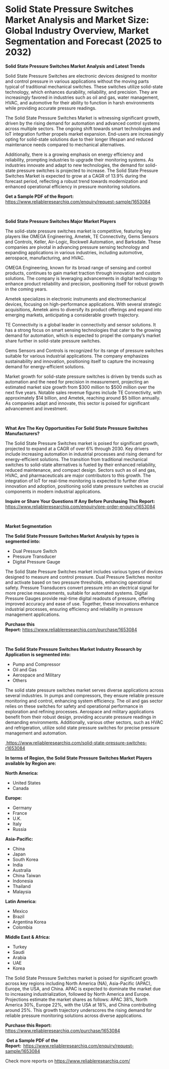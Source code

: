 <p><h1>Solid State Pressure Switches Market Analysis and Market Size: Global Industry Overview, Market Segmentation and Forecast (2025 to 2032)</h1></p><p><strong>Solid State Pressure Switches Market Analysis and Latest Trends</strong></p>
<p><p>Solid State Pressure Switches are electronic devices designed to monitor and control pressure in various applications without the moving parts typical of traditional mechanical switches. These switches utilize solid-state technology, which enhances durability, reliability, and precision. They are increasingly favored in industries such as oil and gas, water management, HVAC, and automotive for their ability to function in harsh environments while providing accurate pressure readings.</p><p>The Solid State Pressure Switches Market is witnessing significant growth, driven by the rising demand for automation and advanced control systems across multiple sectors. The ongoing shift towards smart technologies and IoT integration further propels market expansion. End-users are increasingly opting for solid-state solutions due to their longer lifespan and reduced maintenance needs compared to mechanical alternatives.</p><p>Additionally, there is a growing emphasis on energy efficiency and reliability, prompting industries to upgrade their monitoring systems. As industries innovate and adapt to new technologies, the demand for solid-state pressure switches is projected to increase. The Solid State Pressure Switches Market is expected to grow at a CAGR of 13.9% during the forecast period, reflecting a robust trend towards modernization and enhanced operational efficiency in pressure monitoring solutions.</p></p>
<p><strong>Get a Sample PDF of the Report:&nbsp;</strong> <a href="https://www.reliableresearchiq.com/enquiry/request-sample/1653084?utm_campaign=2297&utm_medium=2&utm_source=Github&utm_content=ia&utm_term=05032025&utm_id=solid-state-pressure-switches">https://www.reliableresearchiq.com/enquiry/request-sample/1653084</a></p>
<p>&nbsp;</p>
<p><strong>Solid State Pressure Switches Major Market Players</strong></p>
<p><p>The solid-state pressure switches market is competitive, featuring key players like OMEGA Engineering, Ametek, TE Connectivity, Gems Sensors and Controls, Keller, Air-Logic, Rockwell Automation, and Barksdale. These companies are pivotal in advancing pressure sensing technology and expanding applications in various industries, including automotive, aerospace, manufacturing, and HVAC.</p><p>OMEGA Engineering, known for its broad range of sensing and control products, continues to gain market traction through innovation and custom solutions. The company is leveraging advancements in digital technology to enhance product reliability and precision, positioning itself for robust growth in the coming years.</p><p>Ametek specializes in electronic instruments and electromechanical devices, focusing on high-performance applications. With several strategic acquisitions, Ametek aims to diversify its product offerings and expand into emerging markets, anticipating a considerable growth trajectory.</p><p>TE Connectivity is a global leader in connectivity and sensor solutions. It has a strong focus on smart sensing technologies that cater to the growing demand for automation, which is expected to propel the company’s market share further in solid-state pressure switches.</p><p>Gems Sensors and Controls is recognized for its range of pressure switches suitable for various industrial applications. The company emphasizes sustainability and innovation, positioning itself to capture the increasing demand for energy-efficient solutions.</p><p>Market growth for solid-state pressure switches is driven by trends such as automation and the need for precision in measurement, projecting an estimated market size growth from $300 million to $500 million over the next five years. Notable sales revenue figures include TE Connectivity, with approximately $14 billion, and Ametek, reaching around $5 billion annually. As companies adapt and innovate, this sector is poised for significant advancement and investment.</p></p>
<p>&nbsp;</p>
<p><strong>What Are The Key Opportunities For Solid State Pressure Switches Manufacturers?</strong></p>
<p><p>The Solid State Pressure Switches market is poised for significant growth, projected to expand at a CAGR of over 6% through 2030. Key drivers include increasing automation in industrial processes and rising demand for energy-efficient solutions. The transition from traditional mechanical switches to solid-state alternatives is fueled by their enhanced reliability, reduced maintenance, and compact design. Sectors such as oil and gas, HVAC, and pharmaceuticals are major contributors to this growth. The integration of IoT for real-time monitoring is expected to further drive innovation and adoption, positioning solid state pressure switches as crucial components in modern industrial applications.</p></p>
<p><strong>Inquire or Share Your Questions If Any Before Purchasing This Report:</strong> <a href="https://www.reliableresearchiq.com/enquiry/pre-order-enquiry/1653084?utm_campaign=2297&utm_medium=2&utm_source=Github&utm_content=ia&utm_term=05032025&utm_id=solid-state-pressure-switches">https://www.reliableresearchiq.com/enquiry/pre-order-enquiry/1653084</a></p>
<p>&nbsp;</p>
<p><strong>Market Segmentation</strong></p>
<p><strong>The Solid State Pressure Switches Market Analysis by types is segmented into:</strong></p>
<p><ul><li>Dual Pressure Switch</li><li>Pressure Transducer</li><li>Digital Pressure Gauge</li></ul></p>
<p><p>The Solid State Pressure Switches market includes various types of devices designed to measure and control pressure. Dual Pressure Switches monitor and activate based on two pressure thresholds, enhancing operational safety. Pressure Transducers convert pressure into an electrical signal for more precise measurements, suitable for automated systems. Digital Pressure Gauges provide real-time digital readouts of pressure, offering improved accuracy and ease of use. Together, these innovations enhance industrial processes, ensuring efficiency and reliability in pressure management applications.</p></p>
<p><strong>Purchase this Report:&nbsp;</strong><a href="https://www.reliableresearchiq.com/purchase/1653084?utm_campaign=2297&utm_medium=2&utm_source=Github&utm_content=ia&utm_term=05032025&utm_id=solid-state-pressure-switches">https://www.reliableresearchiq.com/purchase/1653084</a></p>
<p>&nbsp;</p>
<p><strong>The Solid State Pressure Switches Market Industry Research by Application is segmented into:</strong></p>
<p><ul><li>Pump and Compressor</li><li>Oil and Gas</li><li>Aerospace and Military</li><li>Others</li></ul></p>
<p><p>The solid state pressure switches market serves diverse applications across several industries. In pumps and compressors, they ensure reliable pressure monitoring and control, enhancing system efficiency. The oil and gas sector relies on these switches for safety and operational performance in exploration and refining processes. Aerospace and military applications benefit from their robust design, providing accurate pressure readings in demanding environments. Additionally, various other sectors, such as HVAC and refrigeration, utilize solid state pressure switches for precise pressure management and automation.</p></p>
<p><a href="https://www.reliableresearchiq.com/solid-state-pressure-switches-r1653084?utm_campaign=2297&utm_medium=2&utm_source=Github&utm_content=ia&utm_term=05032025&utm_id=solid-state-pressure-switches">&nbsp;https://www.reliableresearchiq.com/solid-state-pressure-switches-r1653084</a></p>
<p><strong>In terms of Region, the Solid State Pressure Switches Market Players available by Region are:</strong></p>
<p>
    <p> <strong> North America: </strong>
        <ul>
            <li>United States</li>
            <li>Canada</li>
        </ul>
        </p> 
    <p> <strong> Europe: </strong>
        <ul>
            <li>Germany</li>
            <li>France</li>
            <li>U.K.</li>
            <li>Italy</li>
            <li>Russia</li>
        </ul>
        </p> 
    <p> <strong> Asia-Pacific: </strong>
        <ul>
            <li>China</li>
            <li>Japan</li>
            <li>South Korea</li>
            <li>India</li>
            <li>Australia</li>
            <li>China Taiwan</li>
            <li>Indonesia</li>
            <li>Thailand</li>
            <li>Malaysia</li>
        </ul>
        </p> 
    <p> <strong> Latin America: </strong>
        <ul>
            <li>Mexico</li>
            <li>Brazil</li>
            <li>Argentina Korea</li>
            <li>Colombia</li>
        </ul>
        </p> 
    <p> <strong> Middle East & Africa: </strong>
        <ul>
            <li>Turkey</li>
            <li>Saudi</li>
            <li>Arabia</li>
            <li>UAE</li>
            <li>Korea</li>
        </ul>
    </p>
    </p>
<p><p>The Solid State Pressure Switches market is poised for significant growth across key regions including North America (NA), Asia-Pacific (APAC), Europe, the USA, and China. APAC is expected to dominate the market due to increasing industrialization, followed by North America and Europe. Projections estimate the market shares as follows: APAC 38%, North America 30%, Europe 22%, with the USA at 18%, and China contributing around 25%. This growth trajectory underscores the rising demand for reliable pressure monitoring solutions across diverse applications.</p></p>
<p><strong>Purchase this Report: </strong><a href="https://www.reliableresearchiq.com/purchase/1653084?utm_campaign=2297&utm_medium=2&utm_source=Github&utm_content=ia&utm_term=05032025&utm_id=solid-state-pressure-switches">https://www.reliableresearchiq.com/purchase/1653084</a></p>
<p>&nbsp;<strong>Get a Sample PDF of the Report:&nbsp;&nbsp;</strong><a href="https://www.reliableresearchiq.com/enquiry/request-sample/1653084?utm_campaign=2297&utm_medium=2&utm_source=Github&utm_content=ia&utm_term=05032025&utm_id=solid-state-pressure-switches">https://www.reliableresearchiq.com/enquiry/request-sample/1653084</a></p>
<p><strong></strong></p>
<p>Check more reports on <a href="https://www.reliableresearchiq.com/?utm_campaign=2297&utm_medium=2&utm_source=Github&utm_content=ia&utm_term=05032025&utm_id=solid-state-pressure-switches">https://www.reliableresearchiq.com/</a></p>